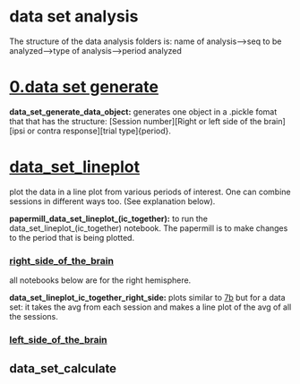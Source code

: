 
# data set analysis  

The structure of the data analysis folders is: 
name of analysis-->seq to be analyzed-->type of analysis-->period analyzed



# [0.data set generate](https://github.com/gilmandelbaum/analysis-pipeline-for-photometry_ex/tree/master/Nb_data_set/0.data_set_generate)

**data_set_generate_data_object:**
generates one object in a .pickle fomat that that has the structure:
[Session number][Right or left side of the brain][ipsi or contra response][trial type]{period}.


# [data_set_lineplot](https://github.com/gilmandelbaum/analysis-pipeline-for-photometry_ex/tree/master/Nb_data_set/data_set_lineplot)

plot the data in a line plot from various periods of interest. One can combine sessions in different ways too. (See explanation below).

**papermill_data_set_lineplot_(ic_together):**
to run the data_set_lineplot_(ic_together) notebook. The papermill is to make changes to the period that is being plotted.

### [right_side_of_the_brain]()

all notebooks below are for the right hemisphere. 

**data_set_lineplot_ic_together_right_side:**
plots similar to 
[7b](https://github.com/gilmandelbaum/analysis-pipeline-for-photometry_ex/blob/master/Nb_7x_plots/Notebook_7_b.ipynb) 
but for a data set: it takes the avg from each session and makes a line plot of the avg of all the sessions. 

### [left_side_of_the_brain]()


## data_set_calculate


